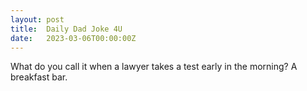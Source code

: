 ```yaml
---
layout: post
title:  Daily Dad Joke 4U
date:   2023-03-06T00:00:00Z
---
```

What do you call it when a lawyer takes a test early in the morning? A breakfast bar.
